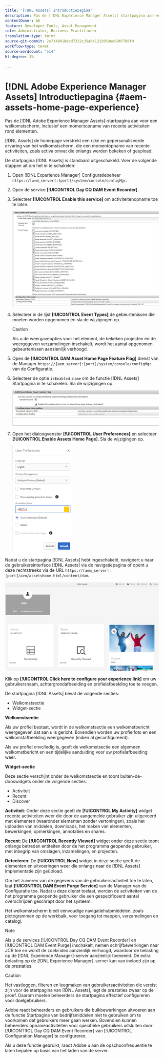 ```yaml
---
title: '[!DNL Assets] Introductiepagina'
description: Pas de [!DNL Experience Manager Assets] startpagina aan voor een welkomstscherm, inclusief een momentopname van recente activiteiten rond elementen.
contentOwner: AG
feature: Developer Tools, Asset Management
role: Administrator, Business Practitioner
translation-type: tm+mt
source-git-commit: 2e734041bdad7332c35ab41215069ee696f786f4
workflow-type: tm+mt
source-wordcount: '514'
ht-degree: 1%

---
```



# [!DNL Adobe Experience Manager Assets] Introductiepagina  {#aem-assets-home-page-experience}

Pas de [!DNL Adobe Experience Manager Assets]-startpagina aan voor een welkomstscherm, inclusief een momentopname van recente activiteiten rond elementen.

[!DNL Assets] de homepage verstrekt een rijke en gepersonaliseerde ervaring van het welkomstscherm, die een momentopname van recente activiteiten, zoals activa omvat die onlangs werden bekeken of geupload.

De startpagina [!DNL Assets] is standaard uitgeschakeld. Voer de volgende stappen uit om het in te schakelen:

1. Open [!DNL Experience Manager] Configuratiebeheer `https://[aem_server]:[port]/system/console/configMgr`.
1. Open de service **[!UICONTROL Day CQ DAM Event Recorder]**.
1. Selecteer **[!UICONTROL Enable this service]** om activiteitenopname toe te laten.

   ![chlimage_1-250](assets/chlimage_1-250.png)

1. Selecteer in de lijst **[!UICONTROL Event Types]** de gebeurtenissen die moeten worden opgenomen en sla de wijzigingen op.

   >[!CAUTION]
   >
   >Als u de weergaveopties voor het element, de bekeken projecten en de weergegeven verzamelingen inschakelt, wordt het aantal opgenomen gebeurtenissen aanzienlijk verhoogd.

1. Open de **[!UICONTROL DAM Asset Home Page Feature Flag]** dienst van de Manager `https://[aem_server]:[port]/system/console/configMgr` van de Configuratie.
1. Selecteer de optie `isEnabled.name` om de functie [!DNL Assets] Startpagina in te schakelen. Sla de wijzigingen op.

   ![chlimage_1-251](assets/chlimage_1-251.png)

1. Open het dialoogvenster **[!UICONTROL User Preferences]** en selecteer **[!UICONTROL Enable Assets Home Page]**. Sla de wijzigingen op.

   ![De elementenstartpagina inschakelen in het dialoogvenster Gebruikersvoorkeuren](assets/Annotation-color.png)

Nadat u de startpagina [!DNL Assets] hebt ingeschakeld, navigeert u naar de gebruikersinterface [!DNL Assets] via de navigatiepagina of opent u deze rechtstreeks via de URL `https://[aem_server]:[port]/aem/assetshome.html/content/dam`.

![ervaringskoppeling configureren in de gebruikersinterface voor middelen](assets/config-experience-link.png)

Klik op **[!UICONTROL Click here to configure your experience link]** om uw gebruikersnaam, achtergrondafbeelding en profielafbeelding toe te voegen.

De startpagina [!DNL Assets] bevat de volgende secties:

* Welkomstsectie
* Widget-sectie

**Welkomstsectie**

Als uw profiel bestaat, wordt in de welkomstsectie een welkomstbericht weergegeven dat aan u is gericht. Bovendien worden uw profielfoto en een welkomstafbeelding weergegeven (indien al geconfigureerd).

Als uw profiel onvolledig is, geeft de welkomstsectie een algemeen welkomstbericht en een tijdelijke aanduiding voor uw profielafbeelding weer.

**Widget-sectie**

Deze sectie verschijnt onder de welkomstsectie en toont buiten-de-dooswidgets onder de volgende secties:

* Activiteit
* Recent
* Discover

**Activiteit**: Onder deze sectie geeft de  **[!UICONTROL My Activity]** widget recente activiteiten weer die door de aangemelde gebruiker zijn uitgevoerd met elementen (waaronder elementen zonder vertoningen), zoals het uploaden van middelen, downloads, het maken van elementen, bewerkingen, opmerkingen, annotaties en shares.

**Recent**: De  **[!UICONTROL Recently Viewed]** widget onder deze sectie toont onlangs betreden entiteiten door de het programma geopende gebruiker, met inbegrip van omslagen, inzamelingen, en projecten.

**Detecteren**: De  **[!UICONTROL New]** widget in deze sectie geeft de elementen en uitvoeringen weer die onlangs naar de  [!DNL Assets] implementatie zijn geüpload.

Om het zuiveren van de gegevens van de gebruikersactiviteit toe te laten, laat **[!UICONTROL DAM Event Purge Service]** van de Manager van de Configuratie toe. Nadat u deze dienst toelaat, worden de activiteiten van de het programma geopende gebruiker die een gespecificeerd aantal overschrijden geschrapt door het systeem.

Het welkomstscherm biedt eenvoudige navigatiehulpmiddelen, zoals pictogrammen op de werkbalk, voor toegang tot mappen, verzamelingen en catalogi.

>[!NOTE]
>
>Als u de services [!UICONTROL Day CQ DAM Event Recorder] en [!UICONTROL DAM Event Purge] inschakelt, nemen schrijfbewerkingen naar JCR toe en wordt de zoekindex aanzienlijk verhoogd, waardoor de belasting op de [!DNL Experience Manager]-server aanzienlijk toeneemt. De extra belasting op de [!DNL Experience Manager]-server kan van invloed zijn op de prestaties.

>[!CAUTION]
>
>Het vastleggen, filteren en leegmaken van gebruikersactiviteiten die vereist zijn voor de startpagina van [!DNL Assets], legt de prestaties zwaar op de proef. Daarom moeten beheerders de startpagina effectief configureren voor doelgebruikers.
>
>Adobe raadt beheerders en gebruikers die bulkbewerkingen uitvoeren aan de functie Startpagina van bedrijfsmiddelen niet te gebruiken om te voorkomen dat gebruikers meer gaan werken. Bovendien kunnen beheerders opnameactiviteiten voor specifieke gebruikers uitsluiten door [!UICONTROL Day CQ DAM Event Recorder] van [!UICONTROL Configuration Manager] te configureren.
>
>Als u deze functie gebruikt, raadt Adobe u aan de opschoonfrequentie te laten bepalen op basis van het laden van de server.
